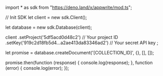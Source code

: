 import * as sdk from "https://deno.land/x/appwrite/mod.ts";

// Init SDK
let client = new sdk.Client();

let database = new sdk.Database(client);

client
    .setProject('5df5acd0d48c2') // Your project ID
    .setKey('919c2d18fb5d4...a2ae413da83346ad2') // Your secret API key
;


let promise = database.createDocument('[COLLECTION_ID]', {}, [], []);

promise.then(function (response) {
    console.log(response);
}, function (error) {
    console.log(error);
});